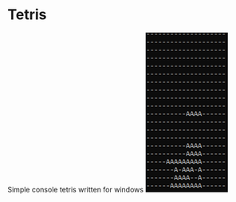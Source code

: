# Tetris
Simple console tetris written for windows
![Screenshot](https://github.com/Retr0Wawe/Tetris/blob/main/Screenshot.PNG)
